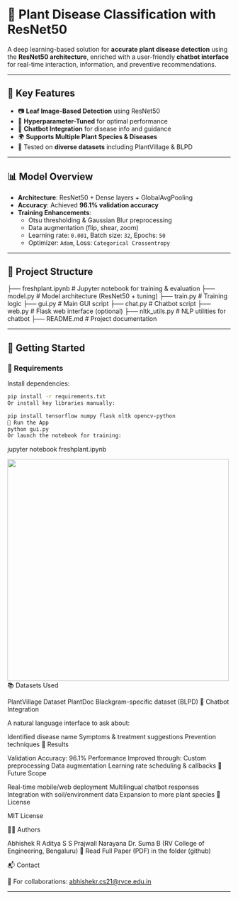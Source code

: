 # 🌿 Plant Disease Classification with ResNet50

A deep learning-based solution for **accurate plant disease detection** using the **ResNet50 architecture**, enriched with a user-friendly **chatbot interface** for real-time interaction, information, and preventive recommendations.

---

## 📌 Key Features

- 📷 **Leaf Image-Based Detection** using ResNet50
- 🧠 **Hyperparameter-Tuned** for optimal performance
- 🤖 **Chatbot Integration** for disease info and guidance
- 🌍 **Supports Multiple Plant Species & Diseases**
- 🧪 Tested on **diverse datasets** including PlantVillage & BLPD

---

## 📊 Model Overview

- **Architecture**: ResNet50 + Dense layers + GlobalAvgPooling
- **Accuracy**: Achieved **96.1% validation accuracy**
- **Training Enhancements**:
  - Otsu thresholding & Gaussian Blur preprocessing
  - Data augmentation (flip, shear, zoom)
  - Learning rate: `0.001`, Batch size: `32`, Epochs: `50`
  - Optimizer: `Adam`, Loss: `Categorical Crossentropy`

---

## 📂 Project Structure

├── freshplant.ipynb # Jupyter notebook for training & evaluation
├── model.py # Model architecture (ResNet50 + tuning)
├── train.py # Training logic
├── gui.py # Main GUI script
├── chat.py # Chatbot script
├── web.py # Flask web interface (optional)
├── nltk_utils.py # NLP utilities for chatbot
├── README.md # Project documentation


---

## 🚀 Getting Started

### 🔧 Requirements

Install dependencies:

```bash
pip install -r requirements.txt
Or install key libraries manually:

pip install tensorflow numpy flask nltk opencv-python
🏁 Run the App
python gui.py
Or launch the notebook for training:
```
jupyter notebook freshplant.ipynb


<img src="ScreenShots/gui_sample.png" width="500"/>
📚 Datasets Used

PlantVillage Dataset
PlantDoc
Blackgram-specific dataset (BLPD)
🤖 Chatbot Integration

A natural language interface to ask about:

Identified disease name
Symptoms & treatment suggestions
Prevention techniques
🔬 Results

Validation Accuracy: 96.1%
Performance Improved through:
Custom preprocessing
Data augmentation
Learning rate scheduling & callbacks
📌 Future Scope

Real-time mobile/web deployment
Multilingual chatbot responses
Integration with soil/environment data
Expansion to more plant species
📄 License

MIT License

👨‍🔬 Authors

Abhishek R
Aditya S
S Prajwall Narayana
Dr. Suma B
(RV College of Engineering, Bengaluru)
📄 Read Full Paper (PDF) in the folder (github)

📬 Contact

📧 For collaborations: abhishekr.cs21@rvce.edu.in


---
